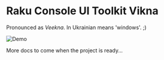 # Raku Console UI Toolkit Vikna

Pronounced as _Veekna_. In Ukrainian means 'windows'. ;)

![Demo](https://github.com/vrurg/raku-Vikna/blob/master/doc/image/demo.gif)

More docs to come when the project is ready...
